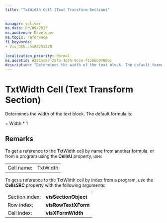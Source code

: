 ```yaml
---
title: "TxtWidth Cell (Text Transform Section)"
 
 
manager: soliver
ms.date: 03/09/2015
ms.audience: Developer
ms.topic: reference
f1_keywords:
- Vis_DSS.chm82251270
 
localization_priority: Normal
ms.assetid: e2215c67-25fa-1d75-9cce-f126bb8760a1
description: "Determines the width of the text block. The default formula is:"
---
```


# TxtWidth Cell (Text Transform Section)

Determines the width of the text block. The default formula is:
  
= Width \* 1
  
## Remarks

To get a reference to the TxtWidth cell by name from another formula, or from a program using the **CellsU** property, use: 
  
|||
|:-----|:-----|
| Cell name:  <br/> | TxtWidth  <br/> |
   
To get a reference to the TxtWidth cell by index from a program, use the **CellsSRC** property with the following arguments: 
  
|||
|:-----|:-----|
| Section index:  <br/> |**visSectionObject** <br/> |
| Row index:  <br/> |**visRowTextXForm** <br/> |
| Cell index:  <br/> |**visXFormWidth** <br/> |
   


